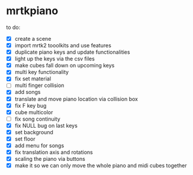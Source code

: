 # mrtkpiano

to do:
- [x] create a scene
- [x] import mrtk2 tooolkits and use features
- [x] duplicate piano keys and update functionalities
- [x] light up the keys via the csv files
- [x] make cubes fall down on upcoming keys
- [x] multi key functionality
- [x] fix set material
- [ ] multi finger collision
- [x] add songs
- [x] translate and move piano location via collision box
- [x] fix F key bug
- [x] cube multicolor
- [ ] fix song continuity
- [x] fix NULL bug on last keys
- [x] set background
- [x] set floor
- [x] add menu for songs
- [x] fix translation axis and rotations
- [x] scaling the piano via buttons
- [x] make it so we can only move the whole piano and midi cubes together
